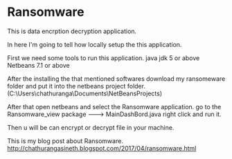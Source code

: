 # Ransomware

This is data encrption decryption application.

In here I'm going to tell how locally setup the this application.

First we need some tools to run this application. 
  java jdk 5 or above
  Netbeans 7.1 or above
  
After the installing the that mentioned softwares download my ransomeware folder and put it into the netbeans project folder.(C:\Users\chathuranga\Documents\NetBeansProjects) 

After that open netbeans and select the Ransomware application.
  go to the Ransomware_view package ---> MainDashBord.java right click and run it.
  
Then u will be can encrypt or decrypt file in your machine.
 
This is my blog post about Ransomware.
http://chathurangasineth.blogspot.com/2017/04/ransomware.html


